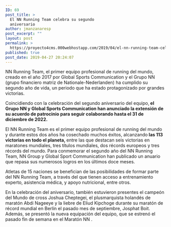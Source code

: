 ```yaml
---
ID: 69
post_title: >
  El NN Running Team celebra su segundo
  aniversario
author: jmanzanaresp
post_excerpt: ""
layout: post
permalink: >
  https://proyecto4cms.000webhostapp.com/2019/04/el-nn-running-team-celebra-su-segundo-aniversario
published: true
post_date: 2019-04-27 20:24:07
---
```

<!-- wp:paragraph -->
<p>NN Running Team, el primer equipo profesional de running del mundo, creado en el año 2017 por Global Sports Communication y el Grupo NN (grupo financiero matriz de Nationale-Nederlanden) ha cumplido su segundo año de vida, un periodo que ha estado protagonizado por grandes victorias.</p>
<!-- /wp:paragraph -->

<!-- wp:paragraph -->
<p>Coincidiendo con la celebración del segundo aniversario del equipo,<strong>&nbsp;el Grupo NN y Global Sports Communication han anunciado la extensión de su acuerdo de patrocinio para seguir colaborando hasta el 31 de diciembre de 2022.</strong></p>
<!-- /wp:paragraph -->

<!-- wp:paragraph -->
<p>El NN Running Team es el primer equipo profesional de running del mundo y durante estos dos años ha cosechado muchos éxitos, alcanzando<strong>&nbsp;las 113 victorias en todo el planeta,&nbsp;</strong>entre las que destacan seis victorias en maratones mundiales, tres títulos mundiales, dos récords europeos y tres récords del mundo. Para conmemorar el segundo año del NN Running Team, NN Group y Global Sport Communication han publicado un anuario que repasa sus numerosos logros en los últimos doce meses.</p>
<!-- /wp:paragraph -->

<!-- wp:paragraph -->
<p>Atletas de 15 naciones se benefician de las posibilidades de formar parte del NN Running Team, a través del que tienen acceso a entrenamiento experto, asistencia médica, y apoyo nutricional, entre otros.</p>
<!-- /wp:paragraph -->

<!-- wp:paragraph -->
<p>En la celebración del aniversario, también estuvieron presentes el campeón del Mundo de cross Joshua Cheptegei, el plusmarquista holandés de maratón Abdi Nageeye y la liebre de Eliud Kipchoge durante su maratón de récord mundial en Berlín el pasado mes de septiembre, Josphat Boit. Además, se presentó la nueva equipación del equipo, que se estrenó el pasado fin de semana en el Maratón NN .</p>
<!-- /wp:paragraph -->